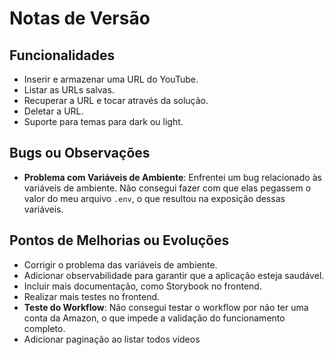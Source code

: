 # Notas de Versão

## Funcionalidades

- Inserir e armazenar uma URL do YouTube.
- Listar as URLs salvas.
- Recuperar a URL e tocar através da solução.
- Deletar a URL.
- Suporte para temas para dark ou light.

## Bugs ou Observações

- **Problema com Variáveis de Ambiente**: Enfrentei um bug relacionado às variáveis de ambiente. Não consegui fazer com que elas pegassem o valor do meu arquivo `.env`, o que resultou na exposição dessas variáveis. 

## Pontos de Melhorias ou Evoluções

- Corrigir o problema das variáveis de ambiente.
- Adicionar observabilidade para garantir que a aplicação esteja saudável.
- Incluir mais documentação, como Storybook no frontend.
- Realizar mais testes no frontend.
- **Teste do Workflow**: Não consegui testar o workflow por não ter uma conta da Amazon, o que impede a validação do funcionamento completo.
- Adicionar paginação ao listar todos videos
